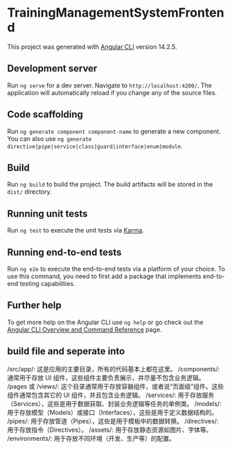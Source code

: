 # TrainingManagementSystemFrontend

This project was generated with [Angular CLI](https://github.com/angular/angular-cli) version 14.2.5.

## Development server

Run `ng serve` for a dev server. Navigate to `http://localhost:4200/`. The application will automatically reload if you change any of the source files.

## Code scaffolding

Run `ng generate component component-name` to generate a new component. You can also use `ng generate directive|pipe|service|class|guard|interface|enum|module`.

## Build

Run `ng build` to build the project. The build artifacts will be stored in the `dist/` directory.

## Running unit tests

Run `ng test` to execute the unit tests via [Karma](https://karma-runner.github.io).

## Running end-to-end tests

Run `ng e2e` to execute the end-to-end tests via a platform of your choice. To use this command, you need to first add a package that implements end-to-end testing capabilities.

## Further help

To get more help on the Angular CLI use `ng help` or go check out the [Angular CLI Overview and Command Reference](https://angular.io/cli) page.

## build file and seperate into

/src/app/: 这是应用的主要目录，所有的代码基本上都在这里。
/components/: 通常用于存放 UI 组件，这些组件主要负责展示，并尽量不包含业务逻辑。
/pages 或 /views/: 这个目录通常用于存放容器组件，或者说“页面级”组件。这些组件通常包含其它的 UI 组件，并且包含业务逻辑。
/services/: 用于存放服务（Services），这些是用于数据获取、封装业务逻辑等任务的单例类。
/models/: 用于存放模型（Models）或接口（Interfaces），这些是用于定义数据结构的。
/pipes/: 用于存放管道（Pipes），这些是用于模板中的数据转换。
/directives/: 用于存放指令（Directives）。
/assets/: 用于存放静态资源如图片、字体等。
/environments/: 用于存放不同环境（开发、生产等）的配置。
